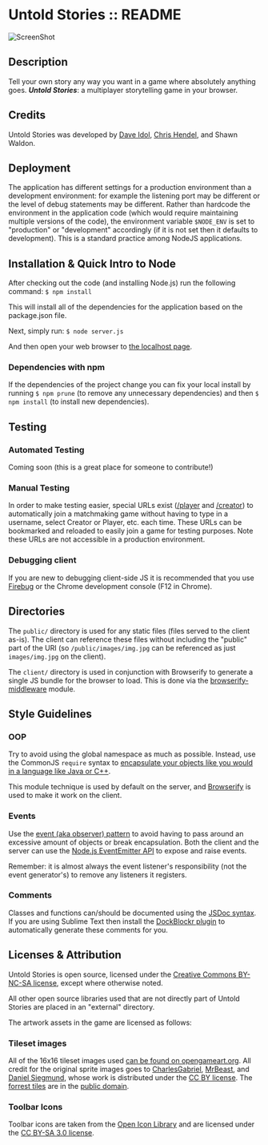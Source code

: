 Untold Stories :: README
====================

![ScreenShot](http://www.daveidol.com/images/projects/untoldstories.png)


Description
---------------------

Tell your own story any way you want in a game where absolutely anything goes. ***Untold Stories***: a multiplayer storytelling game in your browser.

Credits
---------------------
Untold Stories was developed by [Dave Idol](http://daveidol.com), [Chris Hendel](http://chrishendel.com), and Shawn Waldon.


Deployment
---------------------

The application has different settings for a production environment than a development environment: for example the listening port may be different or the level of debug statements may be different. Rather than hardcode the environment in the application code (which would require maintaining multiple versions of the code), the environment variable `$NODE_ENV` is set to "production" or "development" accordingly (if it is not set then it defaults to development). This is a standard practice among NodeJS applications.

Installation & Quick Intro to Node
-----------------------------------

After checking out the code (and installing Node.js) run the following command: `$ npm install`

This will install all of the dependencies for the application based on the package.json file.

Next, simply run: `$ node server.js`

And then open your web browser to [the localhost page](http://localhost:8887).

### Dependencies with npm
If the dependencies of the project change you can fix your local install by running `$ npm prune` (to remove any unnecessary dependencies) and then `$ npm install` (to install new dependencies).

Testing
---------------------

### Automated Testing

Coming soon (this is a great place for someone to contribute!)

### Manual Testing

In order to make testing easier, special URLs exist ([/player](http://localhost:8888/player) and [/creator](http://localhost:8888/creator)) to automatically join a matchmaking game without having to type in a username, select Creator or Player, etc. each time. These URLs can be bookmarked and reloaded to easily join a game for testing purposes. Note these URLs are not accessible in a production environment.

### Debugging client
If you are new to debugging client-side JS it is recommended that you use [Firebug](http://getfirebug.com/) or the Chrome development console (F12 in Chrome).

Directories
---------------------

The `public/` directory is used for any static files (files served to the client as-is). The client can reference these files without including the "public" part of the URI (so `/public/images/img.jpg` can be referenced as just `images/img.jpg` on the client).

The `client/` directory is used in conjunction with Browserify to generate a single JS bundle for the browser to load. This is done via the [browserify-middleware](https://github.com/ForbesLindesay/browserify-middleware) module.

Style Guidelines
--------------------

### OOP
Try to avoid using the global namespace as much as possible. Instead, use the CommonJS `require` syntax to [encapsulate your objects like you would in a language like Java or C++](http://smorgasbork.com/component/content/article/38-titanium-mobile/132-titanium-mobile-commonjs-fundamentals).

This module technique is used by default on the server, and [Browserify](https://github.com/substack/node-browserify#browserify) is used to make it work on the client.

### Events
Use the [event (aka observer) pattern](http://en.wikipedia.org/wiki/Observer_pattern) to avoid having to pass around an excessive amount of objects or break encapsulation. Both the client and the server can use the [Node.js EventEmitter API](http://nodejs.org/api/events.html) to expose and raise events.

Remember: it is almost always the event listener's responsibility (not the event generator's) to remove any listeners it registers.

### Comments
Classes and functions can/should be documented using the [JSDoc syntax](http://en.wikipedia.org/wiki/JSDoc). If you are using Sublime Text then install the [DockBlockr plugin](https://tutsplus.com/lesson/docblockr/) to automatically generate these comments for you.


Licenses & Attribution
--------------------

Untold Stories is open source, licensed under the [Creative Commons BY-NC-SA license](http://creativecommons.org/licenses/by-nc-sa/3.0/), except where otherwise noted.

All other open source libraries used that are not directly part of Untold Stories are placed in an "external" directory.

The artwork assets in the game are licensed as follows:

### Tileset images
All of the 16x16 tileset images used [can be found on opengameart.org](http://opengameart.org/content/oga-16x16-jrpg-sprites-tiles). All credit for the original sprite images goes to [CharlesGabriel](http://opengameart.org/users/charlesgabriel), [MrBeast](http://opengameart.org/users/mrbeast), and [Daniel Siegmund](http://opengameart.org/content/16x16-pixel-art-dungeon-wall-and-cobblestone-floor-tiles), whose work is distributed under the [CC BY license](http://creativecommons.org/licenses/by/3.0/). The [forrest tiles](http://opengameart.org/content/forest-tiles) are in the [public domain](http://creativecommons.org/publicdomain/zero/1.0/).

### Toolbar Icons
Toolbar icons are taken from the [Open Icon Library](http://openiconlibrary.sourceforge.net/) and are licensed under the [CC BY-SA 3.0 license](http://creativecommons.org/licenses/by-sa/3.0/).
